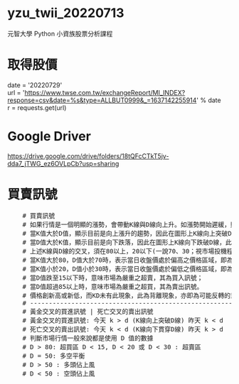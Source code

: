 # yzu_twii_20220713
元智大學 Python 小資族股票分析課程

# 取得股價
date = '20220729' <br />
url = 'https://www.twse.com.tw/exchangeReport/MI_INDEX?response=csv&date=%s&type=ALLBUT0999&_=1637142255914' % date <br />
r = requests.get(url) <br />

# Google Driver
https://drive.google.com/drive/folders/18tQFcCTkT5jv-dda7_jTWG_ez6OVLpCb?usp=sharing

# 買賣訊號
<pre>
    # 買賣訊號
    # 如果行情是一個明顯的漲勢，會帶動K線與D線向上升。如漲勢開始遲緩，則會反應到K值與D值，使得K值跌破D值，此時中短期跌勢確立。
    # 當K值大於D值，顯示目前是向上漲升的趨勢，因此在圖形上K線向上突破D線時，即為買進訊號。
    # 當D值大於K值，顯示目前是向下跌落，因此在圖形上K線向下跌破D線，此即為賣出訊號。
    # 上述K線與D線的交叉，須在80以上，20以下(一說70、30；視市場投機程度而彈性擴大範圍)，訊號才正確。
    # 當K值大於80，D值大於70時，表示當日收盤價處於偏高之價格區域，即為超買狀態；
    # 當K值小於20，D值小於30時，表示當日收盤價處於偏低之價格區域，即為超賣狀態。
    # 當D值跌至15以下時，意味市場為嚴重之超賣，其為買入訊號；
    # 當D值超過85以上時，意味市場為嚴重之超買，其為賣出訊號。
    # 價格創新高或新低，而KD未有此現象，此為背離現象，亦即為可能反轉的重要前兆。
    # --------------------------------------------------------------
    # 黃金交叉的買進訊號 | 死亡交叉的賣出訊號
    # 黃金交叉的買進訊號: 今天 k > d (K線向上突破D線) 昨天 k < d
    # 死亡交叉的賣出訊號: 今天 k < d (K線向下貫穿D線) 昨天 k > d
    # 判斷市場行情一般來說都是使用 D 值的數據
    # D > 80: 超買區 D < 15, D < 20 或 D < 30 : 超賣區
    # D = 50: 多空平衡
    # D > 50 : 多頭佔上風
    # D < 50 : 空頭佔上風
</pre>
